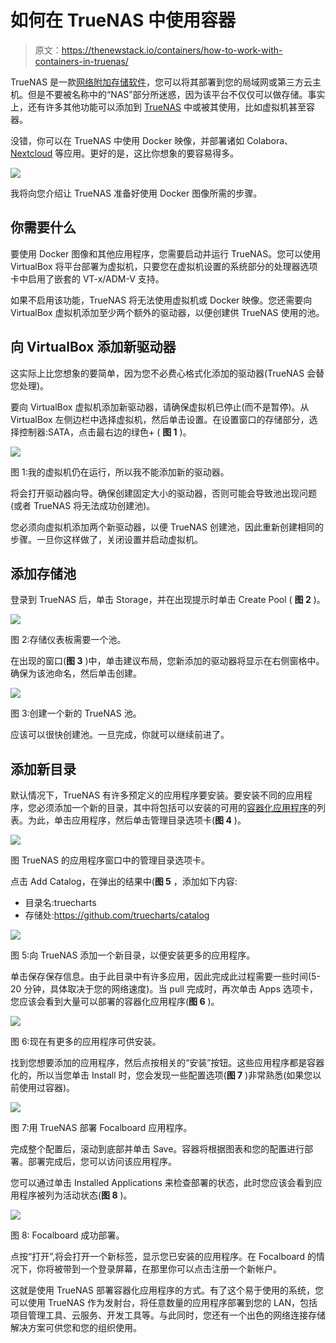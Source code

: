 # 如何在 TrueNAS 中使用容器

> 原文：<https://thenewstack.io/containers/how-to-work-with-containers-in-truenas/>

TrueNAS 是一款[网络附加存储软件](https://thenewstack.io/truenas-scale-network-attached-storage-meets-high-demand/)，您可以将其部署到您的局域网或第三方云主机。但是不要被名称中的“NAS”部分所迷惑，因为该平台不仅仅可以做存储。事实上，还有许多其他功能可以添加到 [TrueNAS](https://www.truenas.com/truenas-scale/) 中或被其使用，比如虚拟机甚至容器。

没错，你可以在 TrueNAS 中使用 Docker 映像，并部署诸如 Colabora、 [Nextcloud](https://thenewstack.io/story-behind-nextcloud/) 等应用。更好的是，这比你想象的要容易得多。

![](img/28c9264916d4e5a6e8c188ceaf751f61.png)

我将向您介绍让 TrueNAS 准备好使用 Docker 图像所需的步骤。

## 你需要什么

要使用 Docker 图像和其他应用程序，您需要启动并运行 TrueNAS。您可以使用 VirtualBox 将平台部署为虚拟机，只要您在虚拟机设置的系统部分的处理器选项卡中启用了嵌套的 VT-x/ADM-V 支持。

如果不启用该功能，TrueNAS 将无法使用虚拟机或 Docker 映像。您还需要向 VirtualBox 虚拟机添加至少两个额外的驱动器，以便创建供 TrueNAS 使用的池。

## 向 VirtualBox 添加新驱动器

这实际上比您想象的要简单，因为您不必费心格式化添加的驱动器(TrueNAS 会替您处理)。

要向 VirtualBox 虚拟机添加新驱动器，请确保虚拟机已停止(而不是暂停)。从 VirtualBox 左侧边栏中选择虚拟机，然后单击设置。在设置窗口的存储部分，选择控制器:SATA，点击最右边的绿色+ ( **图 1** )。

![](img/b5a5d2be3ec5b441eec4b636cc46c5e6.png)

图 1:我的虚拟机仍在运行，所以我不能添加新的驱动器。

将会打开驱动器向导。确保创建固定大小的驱动器，否则可能会导致池出现问题(或者 TrueNAS 将无法成功创建池)。

您必须向虚拟机添加两个新驱动器，以便 TrueNAS 创建池，因此重新创建相同的步骤。一旦你这样做了，关闭设置并启动虚拟机。

## 添加存储池

登录到 TrueNAS 后，单击 Storage，并在出现提示时单击 Create Pool ( **图 2** )。

![](img/960d78997dd94a54e4545507ae9de2de.png)

图 2:存储仪表板需要一个池。

在出现的窗口(**图 3** )中，单击建议布局，您新添加的驱动器将显示在右侧窗格中。确保为该池命名，然后单击创建。

![](img/04bf4aff5efce0066f2de142e69c568e.png)

图 3:创建一个新的 TrueNAS 池。

应该可以很快创建池。一旦完成，你就可以继续前进了。

## 添加新目录

默认情况下，TrueNAS 有许多预定义的应用程序要安装。要安装不同的应用程序，您必须添加一个新的目录，其中将包括可以安装的可用的[容器化应用程序](https://thenewstack.io/containers/)的列表。为此，单击应用程序，然后单击管理目录选项卡(**图 4** )。

![](img/7e21e52afc5f614b379a0ca2e402a796.png)

图 TrueNAS 的应用程序窗口中的管理目录选项卡。

点击 Add Catalog，在弹出的结果中(**图 5** ，添加如下内容:

*   目录名:truecharts
*   存储处:https://github.com/truecharts/catalog

![](img/20867b36646051eebfa74d70eef5d780.png)

图 5:向 TrueNAS 添加一个新目录，以便安装更多的应用程序。

单击保存保存信息。由于此目录中有许多应用，因此完成此过程需要一些时间(5-20 分钟，具体取决于您的网络速度)。当 pull 完成时，再次单击 Apps 选项卡，您应该会看到大量可以部署的容器化应用程序(**图 6** )。

![](img/e8f97def37719bae3061548d0b538a15.png)

图 6:现在有更多的应用程序可供安装。

找到您想要添加的应用程序，然后点按相关的“安装”按钮。这些应用程序都是容器化的，所以当您单击 Install 时，您会发现一些配置选项(**图 7** )非常熟悉(如果您以前使用过容器)。

![](img/e1962bb3152b77f29cd9fde78f43a54c.png)

图 7:用 TrueNAS 部署 Focalboard 应用程序。

完成整个配置后，滚动到底部并单击 Save。容器将根据图表和您的配置进行部署。部署完成后，您可以访问该应用程序。

您可以通过单击 Installed Applications 来检查部署的状态，此时您应该会看到应用程序被列为活动状态(**图 8** )。

![](img/551cfe0cec3eb05fad86479ef4621a0e.png)

图 8: Focalboard 成功部署。

点按“打开”,将会打开一个新标签，显示您已安装的应用程序。在 Focalboard 的情况下，你将被带到一个登录屏幕，在那里你可以点击注册一个新帐户。

这就是使用 TrueNAS 部署容器化应用程序的方式。有了这个易于使用的系统，您可以使用 TrueNAS 作为发射台，将任意数量的应用程序部署到您的 LAN，包括项目管理工具、云服务、开发工具等。与此同时，您还有一个出色的网络连接存储解决方案可供您和您的组织使用。

<svg xmlns:xlink="http://www.w3.org/1999/xlink" viewBox="0 0 68 31" version="1.1"><title>Group</title> <desc>Created with Sketch.</desc></svg>